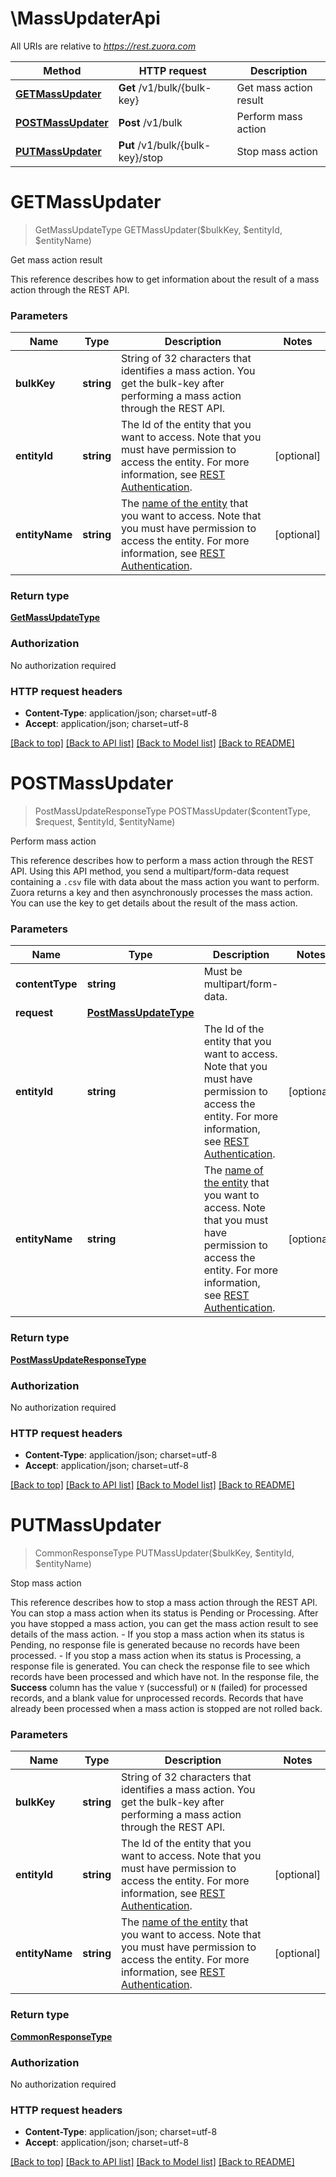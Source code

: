 # \MassUpdaterApi

All URIs are relative to *https://rest.zuora.com*

Method | HTTP request | Description
------------- | ------------- | -------------
[**GETMassUpdater**](MassUpdaterApi.md#GETMassUpdater) | **Get** /v1/bulk/{bulk-key} | Get mass action result
[**POSTMassUpdater**](MassUpdaterApi.md#POSTMassUpdater) | **Post** /v1/bulk | Perform mass action
[**PUTMassUpdater**](MassUpdaterApi.md#PUTMassUpdater) | **Put** /v1/bulk/{bulk-key}/stop | Stop mass action


# **GETMassUpdater**
> GetMassUpdateType GETMassUpdater($bulkKey, $entityId, $entityName)

Get mass action result

This reference describes how to get information about the result of a mass action through the REST API.  


### Parameters

Name | Type | Description  | Notes
------------- | ------------- | ------------- | -------------
 **bulkKey** | **string**| String of 32 characters that identifies a mass action. You get the bulk-key after performing a mass action through the REST API.  | 
 **entityId** | **string**| The Id of the entity that you want to access. Note that you must have permission to access the entity. For more information, see [REST Authentication](https://www.zuora.com/developer/api-reference/#section/Authentication/Entity-Id-and-Entity-Name). | [optional] 
 **entityName** | **string**| The [name of the entity](https://knowledgecenter.zuora.com/BB_Introducing_Z_Business/Multi-entity/B_Introduction_to_Entity_and_Entity_Hierarchy#Name_and_Display_Name) that you want to access. Note that you must have permission to access the entity. For more information, see [REST Authentication](https://www.zuora.com/developer/api-reference/#section/Authentication/Entity-Id-and-Entity-Name). | [optional] 

### Return type

[**GetMassUpdateType**](GETMassUpdateType.md)

### Authorization

No authorization required

### HTTP request headers

 - **Content-Type**: application/json; charset=utf-8
 - **Accept**: application/json; charset=utf-8

[[Back to top]](#) [[Back to API list]](../README.md#documentation-for-api-endpoints) [[Back to Model list]](../README.md#documentation-for-models) [[Back to README]](../README.md)

# **POSTMassUpdater**
> PostMassUpdateResponseType POSTMassUpdater($contentType, $request, $entityId, $entityName)

Perform mass action

This reference describes how to perform a mass action through the REST API.   Using this API method, you send a multipart/form-data request containing a `.csv` file with data about the mass action you want to perform. Zuora returns a key and then asynchronously processes the mass action. You can use the key to get details about the result of the mass action. 


### Parameters

Name | Type | Description  | Notes
------------- | ------------- | ------------- | -------------
 **contentType** | **string**| Must be multipart/form-data.  | 
 **request** | [**PostMassUpdateType**](PostMassUpdateType.md)|  | 
 **entityId** | **string**| The Id of the entity that you want to access. Note that you must have permission to access the entity. For more information, see [REST Authentication](https://www.zuora.com/developer/api-reference/#section/Authentication/Entity-Id-and-Entity-Name). | [optional] 
 **entityName** | **string**| The [name of the entity](https://knowledgecenter.zuora.com/BB_Introducing_Z_Business/Multi-entity/B_Introduction_to_Entity_and_Entity_Hierarchy#Name_and_Display_Name) that you want to access. Note that you must have permission to access the entity. For more information, see [REST Authentication](https://www.zuora.com/developer/api-reference/#section/Authentication/Entity-Id-and-Entity-Name). | [optional] 

### Return type

[**PostMassUpdateResponseType**](POSTMassUpdateResponseType.md)

### Authorization

No authorization required

### HTTP request headers

 - **Content-Type**: application/json; charset=utf-8
 - **Accept**: application/json; charset=utf-8

[[Back to top]](#) [[Back to API list]](../README.md#documentation-for-api-endpoints) [[Back to Model list]](../README.md#documentation-for-models) [[Back to README]](../README.md)

# **PUTMassUpdater**
> CommonResponseType PUTMassUpdater($bulkKey, $entityId, $entityName)

Stop mass action

This reference describes how to stop a mass action through the REST API. You can stop a mass action when its status is Pending or Processing. After you have stopped a mass action, you can get the mass action result to see details of the mass action.  - If you stop a mass action when its status is Pending, no response file is generated because no records have been processed.  - If you stop a mass action when its status is Processing, a response file is generated. You can check the response file to see which records have been processed and which have not. In the response file, the **Success** column has the value `Y` (successful) or `N` (failed) for processed records, and a blank value for unprocessed records.  Records that have already been processed when a mass action is stopped are not rolled back. 


### Parameters

Name | Type | Description  | Notes
------------- | ------------- | ------------- | -------------
 **bulkKey** | **string**| String of 32 characters that identifies a mass action. You get the bulk-key after performing a mass action through the REST API.  | 
 **entityId** | **string**| The Id of the entity that you want to access. Note that you must have permission to access the entity. For more information, see [REST Authentication](https://www.zuora.com/developer/api-reference/#section/Authentication/Entity-Id-and-Entity-Name). | [optional] 
 **entityName** | **string**| The [name of the entity](https://knowledgecenter.zuora.com/BB_Introducing_Z_Business/Multi-entity/B_Introduction_to_Entity_and_Entity_Hierarchy#Name_and_Display_Name) that you want to access. Note that you must have permission to access the entity. For more information, see [REST Authentication](https://www.zuora.com/developer/api-reference/#section/Authentication/Entity-Id-and-Entity-Name). | [optional] 

### Return type

[**CommonResponseType**](CommonResponseType.md)

### Authorization

No authorization required

### HTTP request headers

 - **Content-Type**: application/json; charset=utf-8
 - **Accept**: application/json; charset=utf-8

[[Back to top]](#) [[Back to API list]](../README.md#documentation-for-api-endpoints) [[Back to Model list]](../README.md#documentation-for-models) [[Back to README]](../README.md)

